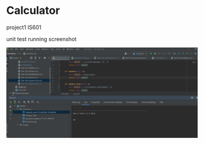 # Calculator
project1 IS601

unit test running screenshot

![Alt text](https://github.com/konaer/images/blob/main/calculator.png)
